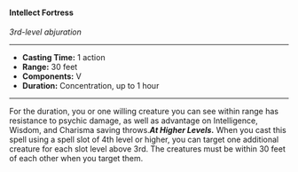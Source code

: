 #### Intellect Fortress
*3rd-level abjuration*
___
- **Casting Time:** 1 action
- **Range:** 30 feet
- **Components:** V
- **Duration:** Concentration, up to 1 hour
---
For the duration, you or one willing creature you can see within range has resistance to psychic damage, as well as advantage on Intelligence, Wisdom, and Charisma saving throws.***At Higher Levels.*** When you cast this spell using a spell slot of 4th level or higher, you can target one additional creature for each slot level above 3rd. The creatures must be within 30 feet of each other when you target them.



